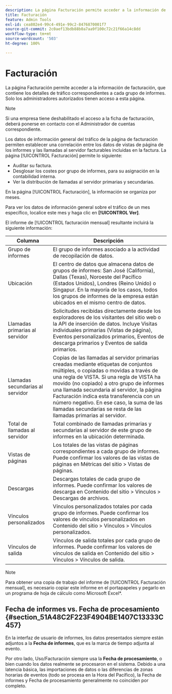 ```yaml
---
description: La página Facturación permite acceder a la información de facturación, que contiene los detalles de tráfico correspondientes a cada grupo de informes. Solo los administradores autorizados tienen acceso a esta página.
title: Facturación
feature: Admin Tools
exl-id: cea802e4-99c4-491e-99c2-8476870001f7
source-git-commit: 2c0aef13bdb88b0a7aa9f100c72c21f66a14c8dd
workflow-type: tm+mt
source-wordcount: '503'
ht-degree: 100%

---
```


# Facturación

La página Facturación permite acceder a la información de facturación, que contiene los detalles de tráfico correspondientes a cada grupo de informes. Solo los administradores autorizados tienen acceso a esta página.

>[!NOTE]
>
>Si una empresa tiene deshabilitado el acceso a la ficha de facturación, deberá ponerse en contacto con el Administrador de cuentas correspondiente.

Los datos de información general del tráfico de la página de facturación permiten establecer una correlación entre los datos de vistas de página de los informes y las llamadas al servidor facturables incluidas en la factura. La página [!UICONTROL Facturación] permite lo siguiente:

* Auditar su factura.
* Desglosar los costes por grupo de informes, para su asignación en la contabilidad interna.
* Ver la distribución de llamadas al servidor primarias y secundarias.

En la página [!UICONTROL Facturación], la información se organiza por meses.

Para ver los datos de información general sobre el tráfico de un mes específico, localice este mes y haga clic en **[!UICONTROL Ver]**.

El informe de [!UICONTROL facturación mensual] resultante incluirá la siguiente información:

| Columna | Descripción |
|--- |--- |
| Grupo de informes | El grupo de informes asociado a la actividad de recopilación de datos. |
| Ubicación | El centro de datos que almacena datos de grupos de informes: San José (California), Dallas (Texas), Noroeste del Pacífico (Estados Unidos), Londres (Reino Unido) o Singapur. En la mayoría de los casos, todos los grupos de informes de la empresa están ubicados en el mismo centro de datos. |
| Llamadas primarias al servidor | Solicitudes recibidas directamente desde los exploradores de los visitantes del sitio web o la API de inserción de datos. Incluye Visitas individuales primarias (Vistas de página), Eventos personalizados primarios, Eventos de descarga primarios y Eventos de salida primarios. |
| Llamadas secundarias al servidor | Copias de las llamadas al servidor primarias creadas mediante etiquetas de conjuntos múltiples, o copiadas o movidas a través de una regla de VISTA.  Si una regla de VISTA ha movido (no copiado) a otro grupo de informes una llamada secundaria al servidor, la página Facturación indica esta transferencia con un número negativo. En ese caso, la suma de las llamadas secundarias se resta de las llamadas primarias al servidor. |
| Total de llamadas al servidor | Total combinado de llamadas primarias y secundarias al servidor de este grupo de informes en la ubicación determinada. |
| Vistas de páginas | Los totales de las vistas de páginas correspondientes a cada grupo de informes. Puede confirmar los valores de las vistas de páginas en Métricas del sitio > Vistas de páginas. |
| Descargas | Descargas totales de cada grupo de informes. Puede confirmar los valores de descarga en Contenido del sitio > Vínculos > Descargas de archivos. |
| Vínculos personalizados | Vínculos personalizados totales por cada grupo de informes. Puede confirmar los valores de vínculos personalizados en Contenido del sitio > Vínculos > Vínculos personalizados. |
| Vínculos de salida | Vínculos de salida totales por cada grupo de informes. Puede confirmar los valores de vínculos de salida en Contenido del sitio > Vínculos > Vínculos de salida. |

>[!NOTE]
>
>Para obtener una copia de trabajo del informe de [!UICONTROL Facturación mensual], es necesario copiar este informe en el portapapeles y pegarlo en un programa de hoja de cálculo como Microsoft Excel*.

## Fecha de informes vs. Fecha de procesamiento {#section_51A48C2F223F4904BE1407C13333C457}

En la interfaz de usuario de informes, los datos presentados siempre están adjuntos a la **Fecha de informes**, que es la marca de tiempo adjunta al evento.

Por otro lado, Uso/Facturación siempre usa la **Fecha de procesamiento**, o bien cuando los datos realmente se procesaron en el sistema. Debido a una latencia básica, las importaciones de datos o las diferencias de zonas horarias de eventos (todo se procesa en la Hora del Pacífico), la Fecha de informes y Fecha de procesamiento generalmente no coinciden por completo.
